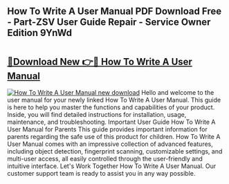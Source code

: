 ## How To Write A User Manual PDF Download Free - Part-ZSV User Guide Repair - Service Owner Edition 9YnWd

# <h2><a href="http://bc15895.oget.top/?id=How+To+Write+A+User+Manual">🔗Download New 👉🔴 How To Write A User Manual</a></h2>

[![How To Write A User Manual new download](https://i.imgur.com/5g1atiW.png)](http://bc15895.oget.top/?id=How+To+Write+A+User+Manual)
Hello and welcome to the user manual for your newly linked How To Write A User Manual. This guide is here to help you master the functions and capabilities of your product. Inside, you will find detailed instructions for installation, usage, maintenance, and troubleshooting. Important User Guide How To Write A User Manual for Parents This guide provides important information for parents regarding the safe use of this product for children. How To Write A User Manual comes with an impressive collection of advanced features, including object detection, fingerprint scanning, customizable settings, and multi-user access, all easily controlled through the user-friendly and intuitive interface. Let's Work Together How To Write A User Manual. Our customer support team is ready to assist you in any way possible.
